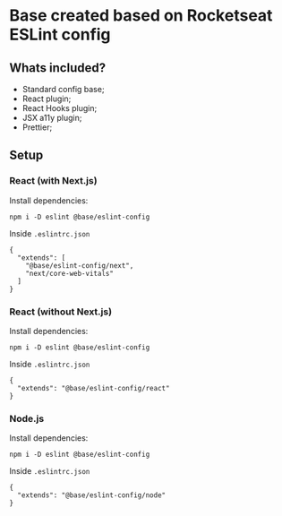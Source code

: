 # Base created based on Rocketseat ESLint config

## Whats included?

- Standard config base;
- React plugin;
- React Hooks plugin;
- JSX a11y plugin;
- Prettier;

## Setup

### React (with Next.js)

Install dependencies:
```
npm i -D eslint @base/eslint-config
```
Inside `.eslintrc.json`
```
{
  "extends": [
    "@base/eslint-config/next", 
    "next/core-web-vitals"
  ]
}
```

### React (without Next.js)

Install dependencies:
```
npm i -D eslint @base/eslint-config
```
Inside `.eslintrc.json`
```
{
  "extends": "@base/eslint-config/react"
}
```

### Node.js

Install dependencies:
```
npm i -D eslint @base/eslint-config
```
Inside `.eslintrc.json`
```
{
  "extends": "@base/eslint-config/node"
}
```
